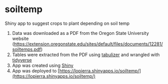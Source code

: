 # soiltemp
Shiny app to suggest crops to plant depending on soil temp

1. Data was downloaded as a PDF from the Oregon State University website (https://extension.oregonstate.edu/sites/default/files/documents/12281/soiltemps.pdf)
2. Tables were extracted from the PDF using [tabulizer](https://github.com/ropensci/tabulizer) and wrangled with [tidyverse](https://www.tidyverse.org/)
3. App was created using [Shiny](https://shiny.rstudio.com/)
4. App was deployed to [https://lopierra.shinyapps.io/soiltemp/](https://lopierra.shinyapps.io/soiltemp/)
